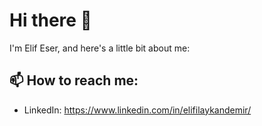 # Hi there 👋

I'm Elif Eser, and here's a little bit about me:


## 📫 How to reach me:
- LinkedIn: https://www.linkedin.com/in/elifilaykandemir/

